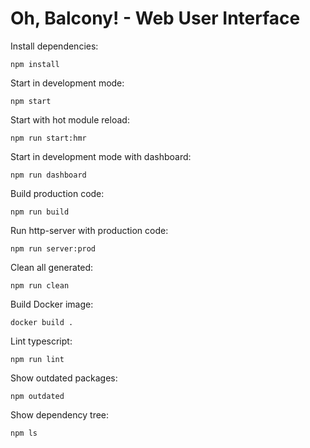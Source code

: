 Oh, Balcony! - Web User Interface
=================================

Install dependencies:

    npm install
    
Start in development mode:

    npm start

Start with hot module reload:

    npm run start:hmr
    
Start in development mode with dashboard:

    npm run dashboard
    
Build production code:

    npm run build

Run http-server with production code:

    npm run server:prod

Clean all generated:

    npm run clean

Build Docker image:

    docker build .
    
Lint typescript:

    npm run lint

Show outdated packages:

    npm outdated

Show dependency tree:

    npm ls
